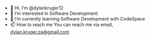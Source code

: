 - 👋 Hi, I’m @dylankruger12
- 👀 I’m interested in Software Development
- 🌱 I’m currently learning Software Development with CodeSpace
- 📫 How to reach me You can reach me via email, dylan.kruger.za@gmail.com



<!---
dylankruger12/dylankruger12 is a ✨ special ✨ repository because its `README.md` (this file) appears on your GitHub profile.
You can click the Preview link to take a look at your changes.
--->
